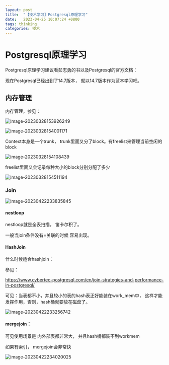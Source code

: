 ```yaml
---
layout: post
title:  "【技术学习】Postgresql原理学习"
date:   2023-04-25 10:07:24 +0800
tags: thinking
categories: 技术
---
```



# Postgresql原理学习

Postgresql原理学习建议看彭志勇的书以及Postgresql的官方文档：

现在Postgresql已经出到了14.7版本， 就以14.7版本作为蓝本学习吧。





## 内存管理





内存管理，参见： 

![image-20230328153926249](D:/codes/huanglei3221.github.io/posts/assets/images/postgresql内核和UDA/image-20230328153926249.png)

![image-20230328154001171](D:/codes/huanglei3221.github.io/posts/assets/images/postgresql内核和UDA/image-20230328154001171.png)



Context本身是一个trunk， trunk里面又分了block。有freelist来管理当前空闲的block

![image-20230328154108439](D:/codes/huanglei3221.github.io/posts/assets/images/postgresql内核和UDA/image-20230328154108439.png)



freelist里面又会记录每种大小的block分别分配了多少

![image-20230328154511194](D:/codes/huanglei3221.github.io/posts/assets/images/postgresql内核和UDA/image-20230328154511194.png)





### Join

![image-20230422233835845](C:\Users\Administrator\AppData\Roaming\Typora\typora-user-images\image-20230422233835845.png)

#### nestloop

nestloop就是全表扫描， 笛卡尔积了。

一般当join条件没有=关联的时候 容易出现。

#### HashJoin

什么时候适合hashjoin：

参见：

https://www.cybertec-postgresql.com/en/join-strategies-and-performance-in-postgresql/

可见：当表都不小，并且较小的表的hash表正好能装在work_mem中， 这样才能发挥作用，否则，hash桶就要放在磁盘了。

![image-20230422233256742](C:\Users\Administrator\AppData\Roaming\Typora\typora-user-images\image-20230422233256742.png)



#### mergejoin：

可见使用场景是 内外部表都非常大， 并且hash桶都装不到workmem

如果有索引， mergejoin会非常快

![image-20230422234020025](C:\Users\Administrator\AppData\Roaming\Typora\typora-user-images\image-20230422234020025.png)



